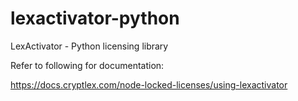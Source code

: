 # lexactivator-python
LexActivator - Python licensing library

Refer to following for documentation:

https://docs.cryptlex.com/node-locked-licenses/using-lexactivator

